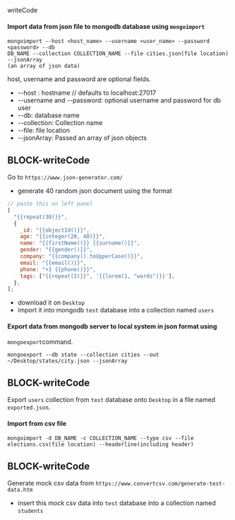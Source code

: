 writeCode

#### Import data from json file to mongodb database using `mongoimport`


```
mongoimport --host <host_name> --username <user_name> --password <password> --db
DB_NAME --collection COLLECTION_NAME --file cities.json(file location) --jsonArray
(an array of json data)
```

host, username and password are optional fields.

- --host : hostname // defaults to localhost:27017
- --username and --password: optional username and password for db user
- --db: database name
- --collection: Collection name
- --file: file location
- --jsonArray: Passed an array of json objects

## BLOCK-writeCode

Go to `https://www.json-generator.com/`

- generate 40 random json document using the format


```js
// paste this on left panel
[
  "{{repeat(30)}}",
  {
    _id: "{{objectId()}}",
    age: "{{integer(20, 40)}}",
    name: "{{firstName()}} {{surname()}}",
    gender: "{{gender()}}",
    company: "{{company().toUpperCase()}}",
    email: "{{email()}}",
    phone: "+1 {{phone()}}",
    tags: ["{{repeat(2)}}", '{{lorem(1, "words")}}'],
  },
];
```

- download it on `Desktop`
- import it into mongodb `test` database into a collection named `users`

#### Export data from mongodb server to local system in json format using

`mongoexport`command.

```
mongoexport --db state --collection cities --out ~/Desktop/states/city.json --jsonArray
```

## BLOCK-writeCode

Export `users` collection from `test` database onto `Desktop` in a file named `exported.json`.

#### Import from csv file

```
mongoimport -d DB_NAME -c COLLECTION_NAME --type csv --file elections.csv(file location) --headerline(including header)
```

## BLOCK-writeCode

Generate mock csv data from `https://www.convertcsv.com/generate-test-data.htm`

- insert this mock csv data into `test` database into a collection named `students`


